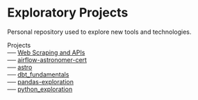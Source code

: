 # Exploratory Projects
Personal repository used to explore new tools and technologies. 

Projects \
  ── [Web Scraping and APIs](https://github.com/JordanHembling/Projects/tree/master/Web%20Scraping%20and%20APIs)\
  ── [airflow-astronomer-cert](https://github.com/JordanHembling/Projects/tree/master/airflow-astronomer-cert)\
  ── [astro](https://github.com/JordanHembling/Projects/tree/master/astro)\
  ── [dbt_fundamentals](https://github.com/JordanHembling/Projects/tree/master/dbt_fundamentals)\
  ── [pandas-exploration](https://github.com/JordanHembling/Projects/tree/master/pandas-exploration)\
  ── [python_exploration](https://github.com/JordanHembling/Projects/tree/master/python_exploration)
